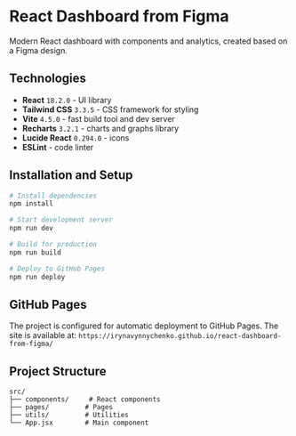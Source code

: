 # React Dashboard from Figma

Modern React dashboard with components and analytics, created based on a Figma design.

## Technologies

- **React** `18.2.0` - UI library
- **Tailwind CSS** `3.3.5` - CSS framework for styling
- **Vite** `4.5.0` - fast build tool and dev server
- **Recharts** `3.2.1` - charts and graphs library
- **Lucide React** `0.294.0` - icons
- **ESLint** - code linter

## Installation and Setup

```bash
# Install dependencies
npm install

# Start development server
npm run dev

# Build for production
npm run build

# Deploy to GitHub Pages
npm run deploy
```

## GitHub Pages

The project is configured for automatic deployment to GitHub Pages. The site is available at:
`https://irynavynnychenko.github.io/react-dashboard-from-figma/`

## Project Structure

```
src/
├── components/     # React components
├── pages/         # Pages
├── utils/         # Utilities
└── App.jsx        # Main component
```

